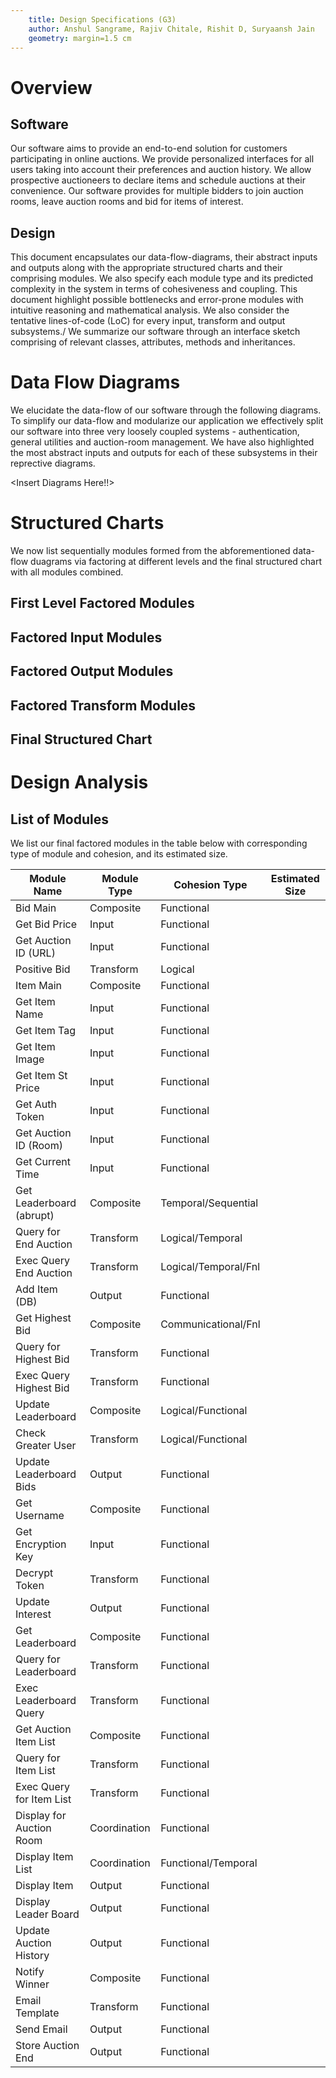 ```yaml
---
    title: Design Specifications (G3)
    author: Anshul Sangrame, Rajiv Chitale, Rishit D, Suryaansh Jain
    geometry: margin=1.5 cm
---
```


# Overview
## Software
Our software aims to provide an end-to-end solution for customers participating in online auctions. We provide personalized interfaces for all users taking into account their preferences and auction history. We allow prospective auctioneers to declare items and schedule auctions at their convenience. Our software provides for multiple bidders to join auction rooms, leave auction rooms and bid for items of interest.

## Design
This document encapsulates our data-flow-diagrams, their abstract inputs and outputs along with the appropriate structured charts and their comprising modules. We also specify each module type and its predicted complexity in the system in terms of cohesiveness and coupling. This document highlight possible bottlenecks and error-prone modules with intuitive reasoning and mathematical analysis. We also consider the tentative lines-of-code (LoC) for every input, transform and output subsystems./
We summarize our software through an interface sketch comprising of relevant classes, attributes, methods and inheritances.

# Data Flow Diagrams
We elucidate the data-flow of our software through the following diagrams. To simplify our data-flow and modularize our application we effectively split our software into three very loosely coupled systems - authentication, general utilities and auction-room management. We have also highlighted the most abstract inputs and outputs for each of these subsystems in their reprective diagrams.

<Insert Diagrams Here!!>

# Structured Charts
We now list sequentially modules formed from the abforementioned data-flow duagrams via factoring at different levels and the final structured chart with all modules combined.

## First Level Factored Modules

## Factored Input Modules

## Factored Output Modules

## Factored Transform Modules

## Final Structured Chart


# Design Analysis
## List of Modules
We list our final factored modules in the table below with corresponding type of module and cohesion, and its estimated size.

|   Module Name             |   Module Type     |   Cohesion Type       |   Estimated Size  |
| -----------------         | ----------------- | -----------------     | ----------------- |
|   Bid Main                |   Composite       | Functional            |                   |
|   Get Bid Price           |   Input           | Functional            |                   |
|   Get Auction ID (URL)    |   Input           | Functional            |                   |
|   Positive Bid            |   Transform       | Logical               |                   | **
|   Item Main               |   Composite       | Functional            |                   |
|   Get Item Name           |   Input           | Functional            |                   |
|   Get Item Tag            |   Input           | Functional            |                   |
|   Get Item Image          |   Input           | Functional            |                   | 
|   Get Item St Price       |   Input           | Functional            |                   | **
|   Get Auth Token          |   Input           | Functional            |                   | **
|   Get Auction ID (Room)   |   Input           | Functional            |                   | **
|   Get Current Time        |   Input           | Functional            |                   | **
|   Get Leaderboard (abrupt)|   Composite       | Temporal/Sequential   |                   | 
|   Query for End Auction   |   Transform       | Logical/Temporal      |                   |
|   Exec Query End Auction  |   Transform       | Logical/Temporal/Fnl  |                   | **
|   Add Item (DB)           |   Output          | Functional            |                   | **
|   Get Highest Bid         |   Composite       | Communicational/Fnl   |                   |
|   Query for Highest Bid   |   Transform       | Functional            |                   |
|   Exec Query Highest Bid  |   Transform       | Functional            |                   | **
|   Update Leaderboard      |   Composite       | Logical/Functional    |                   |
|   Check Greater User      |   Transform       | Logical/Functional    |                   |
|   Update Leaderboard Bids |   Output          | Functional            |                   | **
|   Get Username            |   Composite       | Functional            |                   |
|   Get Encryption Key      |   Input           | Functional            |                   |
|   Decrypt Token           |   Transform       | Functional            |                   | **
|   Update Interest         |   Output          | Functional            |                   | **
|   Get Leaderboard         |   Composite       | Functional            |                   |
|   Query for Leaderboard   |   Transform       | Functional            |                   |
|   Exec Leaderboard Query  |   Transform       | Functional            |                   | **
|   Get Auction Item List   |   Composite       | Functional            |                   |
|   Query for Item List     |   Transform       | Functional            |                   |
|   Exec Query for Item List|   Transform       | Functional            |                   | **
|   Display for Auction Room|   Coordination    | Functional            |                   |
|   Display Item List       |   Coordination    | Functional/Temporal   |                   |
|   Display Item            |   Output          | Functional            |                   |
|   Display Leader Board    |   Output          | Functional            |                   | **
|   Update Auction History  |   Output          | Functional            |                   | **
|   Notify Winner           |   Composite       | Functional            |                   |
|   Email Template          |   Transform       | Functional            |                   |
|   Send Email              |   Output          | Functional            |                   | **
|   Store Auction End       |   Output          | Functional            |                   | **


